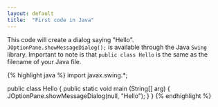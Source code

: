 ```yaml
---
layout: default
title:  "First code in Java"
---
```

This code will create a dialog saying "Hello". `JOptionPane.showMessageDialog();` is available through the Java `Swing` library. Important to note is that `public class Hello` is the same as the filename of your Java file.

{% highlight java %}
import javax.swing.*;

public class Hello {
	public static void main (String[] arg) {
		JOptionPane.showMessageDialog(null, "Hello");
	}
}
{% endhighlight %}
